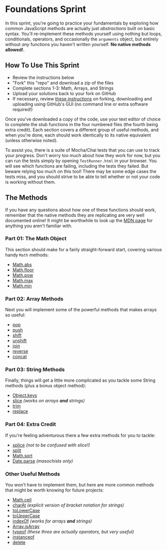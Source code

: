 # Foundations Sprint

In this sprint, you're going to practice your fundamentals by exploring how common JavaScript methods are actually just _abstractions_ built on basic syntax. You'll re-implement these methods yourself using nothing but loops, conditionals, operators, and occasionally the `arguments` object, but entirely without _any_ functions you haven't written yourself. **No native methods allowed!**.

## How To Use This Sprint

- Review the instructions below
- "Fork" this "repo" and download a zip of the files
- Complete sections 1-3: Math, Arrays, and Strings
- Upload your solutions back to your fork on GitHub
- If necessary, review <a href="https://docs.google.com/presentation/d/1MONU2Mkfujnd9bQLx_Q38AcUAxKJ5449tP0T3hERm_c" target="_blank">these instructions</a> on forking, downloading and uploading using GitHub's GUI (no command line or extra software required!)

Once you've downloaded a copy of the code, use your text editor of choice to complete the stub functions in the four numbered files (the fourth being extra credit). Each section covers a different group of useful methods, and when you're done, each should work identically to its native equivalent (unless otherwise noted).

To assist you, there is a suite of Mocha/Chai tests that you can use to track your progress. Don't worry too much about how they work for now, but you can run the tests simply by opening `TestRunner.html` in your browser. You will see which functions are failing, including the tests they failed. But beware relying too much on this tool! There may be some edge cases the tests miss, and you should strive to be able to tell whether or not your code is working without them.

## The Methods
If you have any questions about how one of these functions should work, remember that the native methods they are replicating are very well documented online! It might be worthwhile to look up the [MDN page](https://developer.mozilla.org/) for anything you aren't familiar with.

### Part 01: The Math Object
This section should make for a fairly straight-forward start, covering various handy `Math` methods:
- [Math.abs](https://developer.mozilla.org/en-US/docs/Web/JavaScript/Reference/Global_Objects/Math/abs)
- [Math.floor](https://developer.mozilla.org/en-US/docs/Web/JavaScript/Reference/Global_Objects/Math/floor)
- [Math.pow](https://developer.mozilla.org/en-US/docs/Web/JavaScript/Reference/Global_Objects/Math/pow)
- [Math.max](https://developer.mozilla.org/en-US/docs/Web/JavaScript/Reference/Global_Objects/Math/max)
- [Math.min](https://developer.mozilla.org/en-US/docs/Web/JavaScript/Reference/Global_Objects/Math/min)

### Part 02: Array Methods
Next you will implement some of the powerful methods that makes arrays so useful:
- [pop](https://developer.mozilla.org/en-US/docs/Web/JavaScript/Reference/Global_Objects/Array/pop)
- [push](https://developer.mozilla.org/en-US/docs/Web/JavaScript/Reference/Global_Objects/Array/push)
- [shift](https://developer.mozilla.org/en-US/docs/Web/JavaScript/Reference/Global_Objects/Array/shift)
- [unshift](https://developer.mozilla.org/en-US/docs/Web/JavaScript/Reference/Global_Objects/Array/unshift)
- [join](https://developer.mozilla.org/en-US/docs/Web/JavaScript/Reference/Global_Objects/Array/join)
- [reverse](https://developer.mozilla.org/en-US/docs/Web/JavaScript/Reference/Global_Objects/Array/reverse)
- [concat](https://developer.mozilla.org/en-US/docs/Web/JavaScript/Reference/Global_Objects/Array/concat)

### Part 03: String Methods
Finally, things will get a little more complicated as you tackle some String methods (plus a bonus object method):
- [Object.keys](https://developer.mozilla.org/en-US/docs/Web/JavaScript/Reference/Global_Objects/Object/keys)
- [slice](https://developer.mozilla.org/en-US/docs/Web/JavaScript/Reference/Global_Objects/String/slice) _(works on arrays **and** strings)_
- [trim](https://developer.mozilla.org/en-US/docs/Web/JavaScript/Reference/Global_Objects/String/Trim)
- [replace](https://developer.mozilla.org/en-US/docs/Web/JavaScript/Reference/Global_Objects/String/replace)

### Part 04: Extra Credit
If you're feeling adventurous there a few extra methods for you to tackle:
- [splice](https://developer.mozilla.org/en-US/docs/Web/JavaScript/Reference/Global_Objects/Array/splice) _(not to be confused with slice!)_
- [split](https://developer.mozilla.org/en-US/docs/Web/JavaScript/Reference/Global_Objects/String/split)
- [Math.sqrt](https://developer.mozilla.org/en-US/docs/Web/JavaScript/Reference/Global_Objects/Math/sqrt)
- [Date.parse](https://developer.mozilla.org/en-US/docs/Web/JavaScript/Reference/Global_Objects/Date/parse) _(masochists only)_

### Other Useful Methods
You won't have to implement them, but here are more common methods that might be worth knowing for future projects:
- [Math.ceil](https://developer.mozilla.org/en-US/docs/Web/JavaScript/Reference/Global_Objects/Math/ceil)
- [charAt](https://developer.mozilla.org/en-US/docs/Web/JavaScript/Reference/Global_Objects/String/charAt) _(explicit version of bracket notation for strings)_
- [toLowerCase](https://developer.mozilla.org/en-US/docs/Web/JavaScript/Reference/Global_Objects/String/toLowerCase)
- [toUpperCase](https://developer.mozilla.org/en-US/docs/Web/JavaScript/Reference/Global_Objects/String/toUpperCase)
- [indexOf](https://developer.mozilla.org/en-US/docs/Web/JavaScript/Reference/Global_Objects/Array/indexOf) _(works for arrays **and** strings)_
- [Array.isArray](https://developer.mozilla.org/en-US/docs/Web/JavaScript/Reference/Global_Objects/Array/isArray)
- [typeof](https://developer.mozilla.org/en-US/docs/Web/JavaScript/Reference/Operators/typeof) _(these three are actually operators, but very useful)_
- [instanceof](https://developer.mozilla.org/en-US/docs/Web/JavaScript/Reference/Operators/instanceof)
- [delete](https://developer.mozilla.org/en-US/docs/Web/JavaScript/Reference/Operators/delete) 
